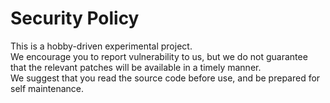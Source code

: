 # Security Policy
This is a hobby-driven experimental project.  
We encourage you to report vulnerability to us, but we do not guarantee that the relevant patches will be available in a timely manner.  
We suggest that you read the source code before use, and be prepared for self maintenance.  
